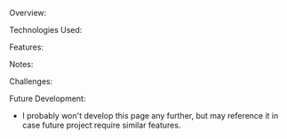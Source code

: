 Overview:

Technologies Used:

Features:

Notes:

Challenges:

Future Development:

- I probably won't develop this page any further, but may reference it in case future project require similar features.

